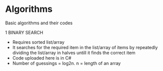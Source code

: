 # Algorithms
Basic algorithms and their codes

1 BINARY SEARCH
- Requires sorted list/array
- It searches for the required item in the list/array of items by repeatedly dividing the list/array in halves untill it finds the correct item
- Code uploaded here is in C#
- Number of guessings = log2n. n = length of an array
